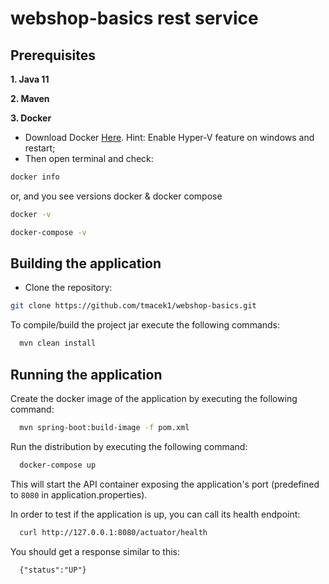 # webshop-basics rest service

## Prerequisites

**1. Java 11** 

**2. Maven**

**3. Docker**  

* Download Docker [Here](https://docs.docker.com/docker-for-windows/install/). Hint: Enable Hyper-V feature on windows and restart;
* Then open terminal and check:
```bash
docker info
```
or, and you see versions docker & docker compose
```bash
docker -v
```
```bash
docker-compose -v
```

## Building the application

* Clone the repository:
```bash
git clone https://github.com/tmacek1/webshop-basics.git
```

To compile/build the project jar execute the following commands:

```bash
  mvn clean install
```

## Running the application

Create the docker image of the application by executing the following command:

```bash
  mvn spring-boot:build-image -f pom.xml
```

Run the distribution by executing the following command:

```bash
  docker-compose up
```

This will start the API container exposing the application's port
(predefined to `8080` in application.properties).

In order to test if the application is up, you can call its health endpoint:

```bash
  curl http://127.0.0.1:8080/actuator/health
```

You should get a response similar to this:

```
  {"status":"UP"}
```
